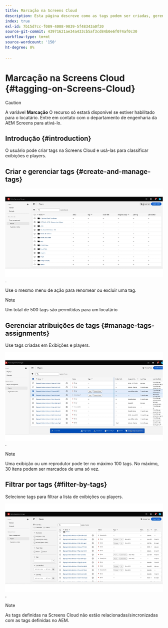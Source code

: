 ```yaml
---
title: Marcação na Screens Cloud
description: Esta página descreve como as tags podem ser criadas, gerenciadas e usadas na Screens Cloud.
index: true
exl-id: 7b15d7cc-f089-4008-9039-5f48343a0f20
source-git-commit: 43971621ae34a433cb5af3cd84b0e6f074af0c30
workflow-type: tm+mt
source-wordcount: '150'
ht-degree: 0%

---
```


# Marcação na Screens Cloud {#tagging-on-Screens-Cloud}

>[!CAUTION]
>
>A variável **Marcação** O recurso só estará disponível se estiver habilitado para o locatário. Entre em contato com o departamento de engenharia da AEM Screens para ativá-lo.

## Introdução {#introduction}

O usuário pode criar tags na Screens Cloud e usá-las para classificar exibições e players.

## Criar e gerenciar tags {#create-and-manage-tags}

![criar tag](assets/tagging/create-tag.gif).

Use o mesmo menu de ação para renomear ou excluir uma tag.

>[!NOTE]
> 
> Um total de 500 tags são permitidas para um locatário

## Gerenciar atribuições de tags {#manage-tags-assignments}

Use tags criadas em Exibições e players.

![gerenciar atribuições de tags](assets/tagging/assign-tags-to-players.gif).

>[!NOTE]
> 
> Uma exibição ou um reprodutor pode ter no máximo 100 tags.
> No máximo, 30 itens podem ser marcados de uma só vez.

## Filtrar por tags {#filter-by-tags}

Selecione tags para filtrar a lista de exibições ou players.

![filtrar por tags](assets/tagging/filter-by-tags.gif).

>[!NOTE]
> 
> As tags definidas na Screens Cloud não estão relacionadas/sincronizadas com as tags definidas no AEM.
> 
